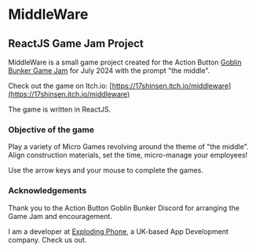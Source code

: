 # MiddleWare

## ReactJS Game Jam Project

MiddleWare is a small game project created for the Action Button [Goblin Bunker Game Jam](https://itch.io/jam/goblin-bunker-game-jam-july-2024) for July 2024 with the prompt "the middle".

Check out the game on Itch.io: [https://17shinsen.itch.io/middleware](https://17shinsen.itch.io/middleware)

The game is written in ReactJS.

### Objective of the game

Play a variety of Micro Games revolving around the theme of
"the middle". Align construction materials, set the time,
micro-manage your employees!

Use the arrow keys and your mouse to complete the games.

### Acknowledgements

Thank you to the Action Button Goblin Bunker Discord for arranging the Game Jam and encouragement.

I am a developer at [Exploding Phone](https://www.explodingphone.com), a UK-based App Development company. Check us out.